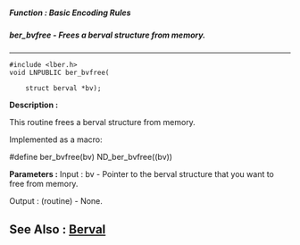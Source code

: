 ##### Function : Basic Encoding Rules
##### ber_bvfree - Frees a berval structure from memory.
---
```
#include <lber.h>
void LNPUBLIC ber_bvfree(

	struct berval *bv);
```
**Description :**

This routine frees a berval structure from memory.

Implemented as a macro:

#define ber_bvfree(bv)  ND_ber_bvfree((bv))

**Parameters :**
Input :
bv  -  Pointer to the berval structure that you want to free from memory.

Output :
(routine)  -  None.



**See Also :**
[Berval](/reference/Data/Berval)
---
